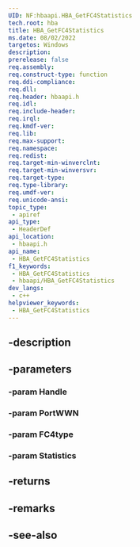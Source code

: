 ```yaml
---
UID: NF:hbaapi.HBA_GetFC4Statistics
tech.root: hba
title: HBA_GetFC4Statistics
ms.date: 08/02/2022
targetos: Windows
description: 
prerelease: false
req.assembly: 
req.construct-type: function
req.ddi-compliance: 
req.dll: 
req.header: hbaapi.h
req.idl: 
req.include-header: 
req.irql: 
req.kmdf-ver: 
req.lib: 
req.max-support: 
req.namespace: 
req.redist: 
req.target-min-winverclnt: 
req.target-min-winversvr: 
req.target-type: 
req.type-library: 
req.umdf-ver: 
req.unicode-ansi: 
topic_type:
 - apiref
api_type:
 - HeaderDef
api_location:
 - hbaapi.h
api_name:
 - HBA_GetFC4Statistics
f1_keywords:
 - HBA_GetFC4Statistics
 - hbaapi/HBA_GetFC4Statistics
dev_langs:
 - c++
helpviewer_keywords:
 - HBA_GetFC4Statistics
---
```


## -description

## -parameters

### -param Handle

### -param PortWWN

### -param FC4type

### -param Statistics

## -returns

## -remarks

## -see-also

